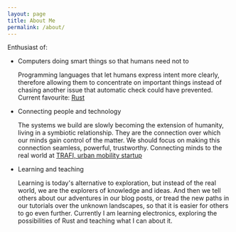 ```yaml
---
layout: page
title: About Me
permalink: /about/
---
```


Enthusiast of:

- Computers doing smart things so that humans need not to

    Programming languages that let humans express intent more clearly, 
    therefore allowing them to concentrate on important things instead of
    chasing another issue that automatic check could have prevented. Current
    favourite: [Rust](https://www.rust-lang.org)

- Connecting people and technology

    The systems we build are slowly becoming the extension of humanity,
    living in a symbiotic relationship. They are the connection over which
    our minds gain control of the matter. We should focus on making this 
    connection seamless, powerful, trustworthy. Connecting minds to the real
    world at [TRAFI, urban mobility startup](https://www.trafi.com)

- Learning and teaching

    Learning is today's alternative to exploration, but instead of the real
    world, we are the explorers of knowledge and ideas. And then we tell
    others about our adventures in our blog posts, or tread the new paths
    in our tutorials over the unknown landscapes, so that it is easier for 
    others to go even further. Currently I am learning electronics, exploring
    the possibilities of Rust and teaching what I can about it.
